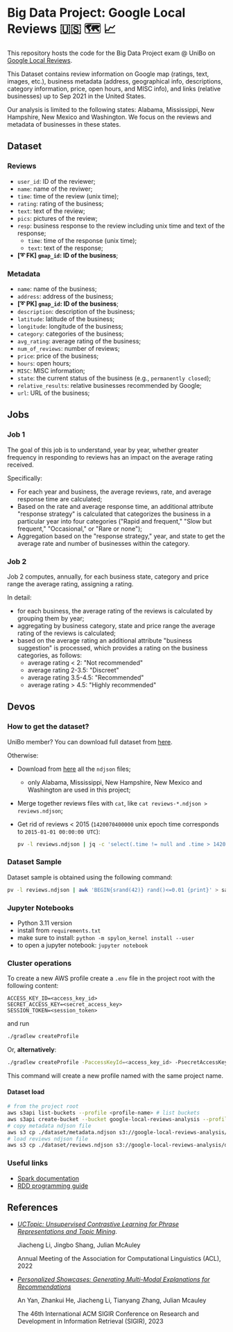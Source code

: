 # Big Data Project: Google Local Reviews 🇺🇸 🗺️ 📈

This repository hosts the code for the Big Data Project exam @ UniBo on [Google Local Reviews](https://mcauleylab.ucsd.edu/public_datasets/gdrive/googlelocal/#sample-review).

This Dataset contains review information on Google map (ratings, text, images, etc.), business metadata (address, geographical info, descriptions, category information, price, open hours, and MISC info), and links (relative businesses) up to Sep 2021 in the United States.

Our analysis is limited to the following states: Alabama, Mississippi, New Hampshire, New Mexico and Washington.
We focus on the reviews and metadata of businesses in these states.

## Dataset

### Reviews

- `user_id`: ID of the reviewer;
- `name`: name of the reviwer;
- `time`: time of the review (unix time);
- `rating`: rating of the business;
- `text`: text of the review;
- `pics`: pictures of the review;
- `resp`: business response to the review including unix time and text of the response;
  - `time`: time of the response (unix time);
  - `text`: text of the response;
- **[➰ FK] `gmap_id`: ID of the business**;

### Metadata

- `name`: name of the business;
- `address`: address of the business;
- **[➰ PK] `gmap_id`: ID of the business**;
- `description`: description of the business;
- `latitude`: latitude of the business;
- `longitude`: longitude of the business;
- `category`: categories of the business;
- `avg_rating`: average rating of the business;
- `num_of_reviews`: number of reviews;
- `price`: price of the business;
- `hours`: open hours;
- `MISC`: MISC information;
- `state`: the current status of the business (e.g., `permanently closed`);
- `relative_results`: relative businesses recommended by Google;
- `url`: URL of the business;

## Jobs

### Job 1

The goal of this job is to understand, year by year, whether greater frequency in responding to reviews has an impact on the average rating received.

Specifically:

- For each year and business, the average reviews, rate, and average response time are calculated;
- Based on the rate and average response time, an additional attribute "response strategy" is calculated that categorizes the business in a particular year into four categories ("Rapid and frequent," "Slow but frequent," "Occasional," or "Rare or none");
- Aggregation based on the "response strategy," year, and state to get the average rate and number of businesses within the category.

### Job 2

Job 2 computes, annually, for each business state, category and price range the average rating, assigning a rating.

In detail:

- for each business, the average rating of the reviews is calculated by grouping them by year;
- aggregating by business category, state and price range the average rating of the reviews is calculated;
- based on the average rating an additional attribute "business suggestion" is processed, which provides a rating on the business categories, as follows:
  - average rating < 2: "Not recommended"
  - average rating 2-3.5: "Discreet"
  - average rating 3.5-4.5: "Recommended"
  - average rating > 4.5: "Highly recommended"

## Devos

### How to get the dataset?

UniBo member? You can download full dataset from [here](https://liveunibo-my.sharepoint.com/:f:/g/personal/luca_tassinari10_studio_unibo_it/ErdSkAIdiHlAqnXVcEfHHMYBJxc80u6gVmfz6fmBMwCN_A?e=0cXkhT).

Otherwise:

- Download from [here](https://mcauleylab.ucsd.edu/public_datasets/gdrive/googlelocal/#complete-data) all the `ndjson` files;
  - only Alabama, Mississippi, New Hampshire, New Mexico and Washington are used in this project;
- Merge together reviews files with `cat`, like `cat reviews-*.ndjson > reviews.ndjson`;
- Get rid of reviews < 2015 (`1420070400000` unix epoch time corresponds to `2015-01-01 00:00:00 UTC`):

  ```bash
  pv -l reviews.ndjson | jq -c 'select(.time != null and .time > 1420070400000)' > reviews.ndjson
  ```

### Dataset Sample

Dataset sample is obtained using the following command:

```bash
pv -l reviews.ndjson | awk 'BEGIN{srand(42)} rand()<=0.01 {print}' > sample.ndjson
```

### Jupyter Notebooks

- Python 3.11 version
- install from `requirements.txt`
- make sure to install: `python -m spylon_kernel install --user`
- to open a jupyter notebook: `jupyter notebook`

### Cluster operations

To create a new AWS profile create a `.env` file in the project root with the following content:

```plaintext
ACCESS_KEY_ID=<access_key_id>
SECRET_ACCESS_KEY=<secret_access_key>
SESSION_TOKEN=<session_token>
```

and run

```bash
./gradlew createProfile
```

Or, **alternatively**:

```bash
./gradlew createProfile -PaccessKeyId=<access_key_id> -PsecretAccessKey=<secret_access_key> -PsessionToken=<session_token>
```

This command will create a new profile named with the same project name.

#### Dataset load

```bash
# from the project root
aws s3api list-buckets --profile <profile-name> # list buckets
aws s3api create-bucket --bucket google-local-reviews-analysis --profile <profile-name> # create new bucket
# copy metadata ndjson file
aws s3 cp ./dataset/metadata.ndjson s3://google-local-reviews-analysis/dataset/metadata.ndjson --profile <profile-name>
# load reviews ndjson file
aws s3 cp ./dataset/reviews.ndjson s3://google-local-reviews-analysis/dataset/reviews.ndjson --profile <profile-name>
```

### Useful links

- [Spark documentation](https://spark.apache.org/docs/latest/api/scala/index.html)
- [RDD programming guide](https://spark.apache.org/docs/latest/rdd-programming-guide.html)

## References

- [_UCTopic: Unsupervised Contrastive Learning for Phrase Representations and Topic Mining_](https://aclanthology.org/2022.acl-long.426.pdf).

  Jiacheng Li, Jingbo Shang, Julian McAuley

  Annual Meeting of the Association for Computational Linguistics (ACL), 2022

- [_Personalized Showcases: Generating Multi-Modal Explanations for Recommendations_](https://arxiv.org/pdf/2207.00422)

  An Yan, Zhankui He, Jiacheng Li, Tianyang Zhang, Julian Mcauley

  The 46th International ACM SIGIR Conference on Research and Development in Information Retrieval (SIGIR), 2023
